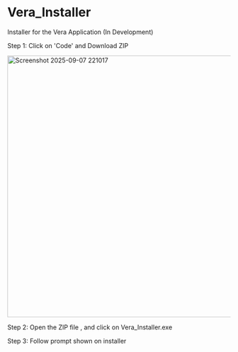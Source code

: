 # Vera_Installer
Installer for the Vera Application (In Development)

Step 1: Click on 'Code' and Download ZIP

<img width="1244" height="591" alt="Screenshot 2025-09-07 221017" src="https://github.com/user-attachments/assets/8e3d798f-7153-4ba7-a263-4fa9a8e33742" />


Step 2: Open the ZIP file , and click on Vera_Installer.exe

Step 3: Follow prompt shown on installer

